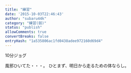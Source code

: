 ```yaml
---
title: "練習"
date: '2015-10-03T22:46:43'
author: "subaru44k"
category: "練習(弱)"
status: "publish"
allowComments: true
convertBreaks: false
entryHash: "1a535806ac1fd0438adee972160d69d4"
---
```

10分ジョグ

風邪ひいてた・・・。
ひとまず、明日から走るための体ならし。
